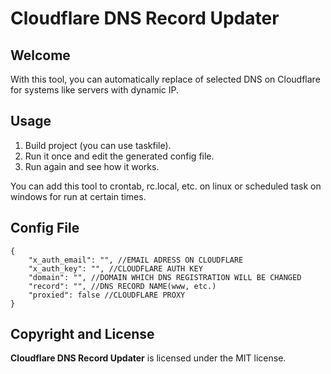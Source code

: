 # Cloudflare DNS Record Updater
## Welcome
With this tool, you can automatically replace of selected DNS on Cloudflare for systems like servers with dynamic IP. 

## Usage
1. Build project (you can use taskfile).
2. Run it once and edit the generated config file.
3. Run again and see how it works.

You can add this tool to crontab, rc.local, etc. on linux or scheduled task on windows for run at certain times.

## Config File
    {
        "x_auth_email": "", //EMAIL ADRESS ON CLOUDFLARE
        "x_auth_key": "", //CLOUDFLARE AUTH KEY
        "domain": "", //DOMAIN WHICH DNS REGISTRATION WILL BE CHANGED
        "record": "", //DNS RECORD NAME(www, etc.)
        "proxied": false //CLOUDFLARE PROXY
    }

## Copyright and License
**Cloudflare DNS Record Updater** is licensed under the MIT license.
